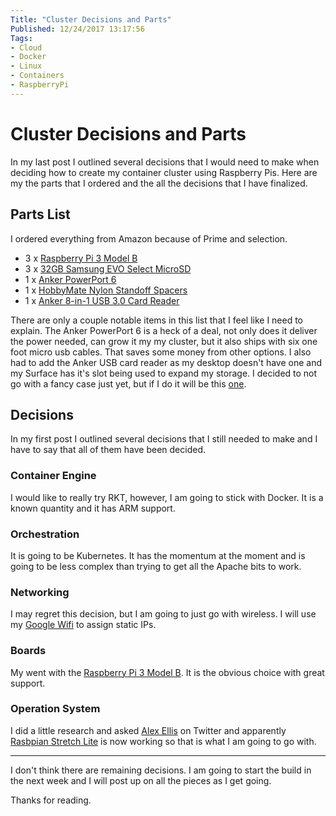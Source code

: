 ```yaml
---
Title: "Cluster Decisions and Parts"
Published: 12/24/2017 13:17:56
Tags:
- Cloud
- Docker 
- Linux
- Containers
- RaspberryPi 
---
```

# Cluster Decisions and Parts

In my last post I outlined several decisions that I would need to make when deciding how to create my container cluster using Raspberry Pis. Here are my the parts that I ordered and the all the decisions that I have finalized.

## Parts List

I ordered everything from Amazon because of Prime and selection. 

* 3 x [Raspberry Pi 3 Model B](http://amzn.to/2C6i4DQ)
* 3 x [32GB Samsung EVO Select MicroSD](http://amzn.to/2D61MaK)
* 1 x [Anker PowerPort 6](http://amzn.to/2BwTh8n)
* 1 x [HobbyMate Nylon Standoff Spacers](http://amzn.to/2BwURXR)
* 1 x [Anker 8-in-1 USB 3.0 Card Reader](http://amzn.to/2DG8569)

There are only a couple notable items in this list that I feel like I need to explain. The Anker PowerPort 6 is a heck of a deal, not only does it deliver the power needed, can grow it my my cluster, but it also ships with six one foot micro usb cables. That saves some money from other options. I also had to add the Anker USB card reader as my desktop doesn't have one and my Surface has it's slot being used to expand my storage. I decided to not go with a fancy case just yet, but if I do it will be this [one](http://amzn.to/2zpMTxU).

## Decisions

In my first post I outlined several decisions that I still needed to make and I have to say that all of them have been decided.

### Container Engine

I would like to really try RKT, however, I am going to stick with Docker. It is a known quantity and it has ARM support.

### Orchestration

It is going to be Kubernetes. It has the momentum at the moment and is going to be less complex than trying to get all the Apache bits to work.

### Networking

I may regret this decision, but I am going to just go with wireless. I will use my [Google Wifi](http://amzn.to/2l6CKkm) to assign static IPs.

### Boards

My went with the [Raspberry Pi 3 Model B](http://amzn.to/2C6i4DQ). It is the obvious choice with great support.

### Operation System

I did a little research and asked [Alex Ellis](https://twitter.com/alexellisuk) on Twitter and apparently [Rasbpian Stretch Lite](https://www.raspberrypi.org/downloads/raspbian/) is now working so that is what I am going to go with.

<hr>

I don't think there are remaining decisions. I am going to start the build in the next week and I will post up on all the pieces as I get going. 

Thanks for reading.